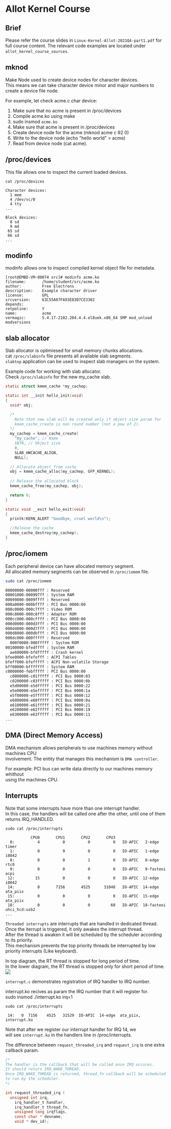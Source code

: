 # Allot Kernel Course

## Brief
Please refer the course slides in `Linux-Kernel-Allot-2021Q4-part1.pdf` for   
full course content. The relevant code examples are located under `allot_kernel_course_sources`.   

## mknod
Make Node used to create device nodes for character devices.  
This means we can take character device minor and major numbers to create a device file node.  

For example, let check acme.c char device:  
1. Make sure that no acme is present in /proc/devices  
2. Compile acme.ko using make    
3. sudo insmod `acme.ko`   
4. Make sure that acme is present in /proc/devices    
5. Create device node for the acme (mknod acme c 92 0)   
6. Write to the device node (echo "hello world" > acme)  
7. Read from device node (cat acme).   

## /proc/devices
This file allows one to inspect the current loaded devices.
```
cat /proc/devices

Character devices:
  1 mem
  4 /dev/vc/0
  4 tty
...

Block devices:
  8 sd
  9 md
 65 sd
 66 sd
...

```

## modinfo

modinfo allows one to inspect compiled kernel object file for metadata.
```
[root@EMBD-VM-00074 src]# modinfo acme.ko
filename:       /home/student/src/acme.ko
author:         Free Electrons
description:    Example character driver
license:        GPL
srcversion:     63C55A07FA93E83D7CE3302
depends:
retpoline:      Y
name:           acme
vermagic:       5.4.17-2102.204.4.4.el8uek.x86_64 SMP mod_unload modversions
```

## slab allocator
Slab allocator is optimiesed for small memory chunks allocations.  
cat `/proc/slabinfo` file presents all available slab segments.  
`slabtop` application can be used to inspect slab managers on the system.   
 

 Example code for working with slab allocator.  
 Check `/proc/slabinfo` for the new my_cache slab.  
``` C
static struct kmem_cache *my_cachep;

static int __init hello_init(void)
{
  void* obj;

  /* 
    Note that new slab will be created only if object size param for  
    kmem_cache_create is non round number (not a pow of 2).  
  */
  my_cachep = kmem_cache_create(
    "my_cache", // Name
    1679, // Object size
    0, 
    SLAB_HWCACHE_ALIGN, 
    NULL);

  // Allocate object from cache
  obj = kmem_cache_alloc(my_cachep, GFP_KERNEL);
 
  // Release the allocated block
  kmem_cache_free(my_cachep, obj);

  return 0;
}

static void __exit hello_exit(void)
{ 
  printk(KERN_ALERT "Goodbye, cruel world\n");

  //Release the cache
  kmem_cache_destroy(my_cachep);
}

```

## /proc/iomem
Each peripheral device can have allocated memory segment.   
All allocated memory segments can be observed in `/proc/iomem` file.

``` bash
sudo cat /proc/iomem

00000000-00000fff : Reserved
00001000-000997ff : System RAM
00099800-0009ffff : Reserved
000a0000-000bffff : PCI Bus 0000:00
000c0000-000c7fff : Video ROM
000c8000-000c8fff : Adapter ROM
000cc000-000cffff : PCI Bus 0000:00
000d0000-000d3fff : PCI Bus 0000:00
000d4000-000d7fff : PCI Bus 0000:00
000d8000-000dbfff : PCI Bus 0000:00
000dc000-000fffff : Reserved
  000f0000-000fffff : System ROM
00100000-bfedffff : System RAM
  ae600000-bfdfffff : Crash kernel
bfee0000-bfefefff : ACPI Tables
bfeff000-bfefffff : ACPI Non-volatile Storage
bff00000-bfffffff : System RAM
c0000000-febfffff : PCI Bus 0000:00
  c0000000-c01fffff : PCI Bus 0000:03
  c0200000-c03fffff : PCI Bus 0000:0b
  e5d00000-e5dfffff : PCI Bus 0000:22
  e5e00000-e5efffff : PCI Bus 0000:1a
  e5f00000-e5ffffff : PCI Bus 0000:12
  e6000000-e60fffff : PCI Bus 0000:0a
  e6100000-e61fffff : PCI Bus 0000:21
  e6200000-e62fffff : PCI Bus 0000:19
  e6300000-e63fffff : PCI Bus 0000:11
...
```

## DMA (Direct Memory Access)
DMA mechanism allows peripherals to use machines memory without machines CPU  
involvement. The entity that manages this mechanism is `DMA controller`.  

For example: PCI bus can write data directly to our machines memory whithout  
using the machines CPU. 


## Interrupts

Note that some interrupts have more than one interrupt handler.  
In this case, the handlers will be called one after the other, 
 until one of them returns IRQ_HANDLED.

```
sudo cat /proc/interrupts

           CPU0       CPU1       CPU2       CPU3
  0:          4          0          0          0   IO-APIC   2-edge      timer
  1:          0          9          0          0   IO-APIC   1-edge      i8042
  8:          0          0          1          0   IO-APIC   8-edge      rtc0
  9:          0          0          0          0   IO-APIC   9-fasteoi   acpi
 12:         15          0          0          0   IO-APIC  12-edge      i8042
 14:          0       7156       4525      31048   IO-APIC  14-edge      ata_piix
 15:          0          0          0          0   IO-APIC  15-edge      ata_piix
 18:          0          0          0         60   IO-APIC  18-fasteoi   uhci_hcd:usb2
...
```

`Threaded interrupts` are interrupts that are handled in dedicated thread.   
Once the iterrupt is triggered, it only awakes the interrupt thread.  
After the thread is awaken it will be scheduled by the scheduler according to its priority.  
This mechanism prevents the top priority threads be interrupted by low  
priority interrupts (Like keyboard).

In top diagram, the RT thread is stopped for long period of time.  
In the lower diagram, the RT thread is stopped only for short period of time.  
![](threaded_interrupts.PNG)

`interrupt.c` demonstrates registration of IRQ handler to IRQ number.  

interrupt.ko recives as param the IRQ number that it will register for.  
sudo insmod ./interrupt.ko irq=1

```
sudo cat /proc/interrupts

 14:   0  7156    4525   31529  IO-APIC  14-edge  ata_piix, interrupt.ko
```

Note that after we register our interrupt handler for IRQ 14, we  
will see `interrupt.ko` in the handlers line in /proc/interrupts.

The difference between `request_threaded_irq` and `request_irq` is one extra callback param.   

``` C
/*
The handler is the callback that will be called once IRQ occures.  
It should return IRQ_WAKE_THREAD.  
Once IRQ_WAKE_THREAD is returned, thread_fn callback will be scheduled  
to run by the scheduler.
*/

int request_threaded_irq (
  unsigned int irq,
 	irq_handler_t handler,
 	irq_handler_t thread_fn,
 	unsigned long irqflags,
 	const char * devname,
 	void * dev_id);
```